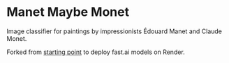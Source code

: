 # Manet Maybe Monet

Image classifier for paintings by impressionists Édouard Manet and Claude Monet.

Forked from [starting point](https://github.com/render-examples/fastai-v3) to deploy fast.ai models on Render.
